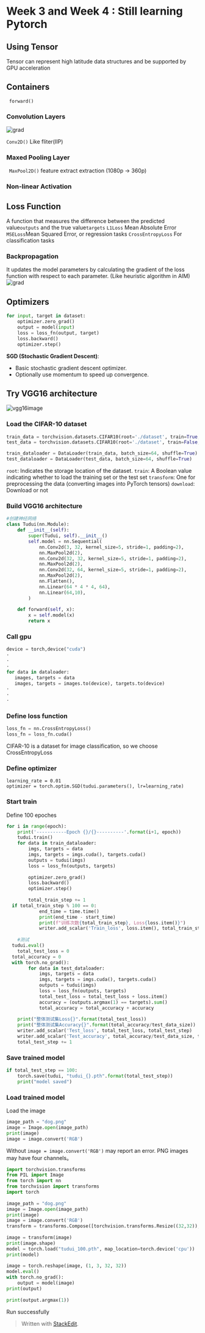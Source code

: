 # Week  3 and Week 4 : Still learning Pytorch
##  Using Tensor
Tensor can represent high latitude data structures and be supported by GPU acceleration
##  Containers
``` forward()```

###  Convolution Layers
![grad](./images/Conv2D-.png)

```Conv2D()```
Like fliter(IIP)

###  Maxed Pooling Layer
``` MaxPool2D()```
feature extract extraction   (1080p -> 360p)
###  Non-linear Activation

##  Loss Function 
A function that measures the difference between the predicted value```outputs``` and the true value```targets```
  ```L1Loss```  Mean Absolute Error
 ``` MSELoss```Mean Squared Error, or regression tasks
 ```CrossEntropyLoss```  For classification tasks

### Backpropagation
It updates the model parameters by calculating the gradient of the loss function with respect to each parameter. (Like heuristic algorithm in AIM)
![grad](./images/Grd.png)

##  Optimizers

```python
for input, target in dataset:
    optimizer.zero_grad()
    output = model(input)
    loss = loss_fn(output, target)
    loss.backward()
    optimizer.step()
```

**SGD (Stochastic Gradient Descent)**:
- Basic stochastic gradient descent optimizer.
- Optionally use momentum to speed up convergence.

##  Try VGG16 architecture
![vgg16image](/images/VGG16.jpg)

### Load the CIFAR-10 dataset 
```python
train_data = torchvision.datasets.CIFAR10(root='./dataset', train=True, transform = torchvision.transforms.ToTensor(), download=True)  
test_data = torchvision.datasets.CIFAR10(root='./dataset', train=False, transform = torchvision.transforms.ToTensor(), download=True)

train_dataloader = DataLoader(train_data, batch_size=64, shuffle=True)  
test_dataloader = DataLoader(test_data, batch_size=64, shuffle=True)
```

`root`: Indicates the storage location of the dataset.
`train`: A Boolean value indicating whether to load the training set or the test set
`transform`: One for preprocessing the data (converting images into PyTorch tensors)
`download`: Download or not 

###  Build VGG16 architecture
```python
#创建神经网络  
class Tudui(nn.Module):  
    def __init__(self):  
        super(Tudui, self).__init__()  
        self.model = nn.Sequential(  
            nn.Conv2d(3, 32, kernel_size=5, stride=1, padding=2),  
            nn.MaxPool2d(2),  
            nn.Conv2d(32, 32, kernel_size=5, stride=1, padding=2),  
            nn.MaxPool2d(2),  
            nn.Conv2d(32, 64, kernel_size=5, stride=1, padding=2),  
            nn.MaxPool2d(2),  
            nn.Flatten(),  
            nn.Linear(64 * 4 * 4, 64),  
            nn.Linear(64,10),  
        )  
  
    def forward(self, x):  
        x = self.model(x)  
        return x
```






###  Call gpu
 ``` python
device = torch,device("cuda")
·
·
·
for data in dataloader:
	images, targets = data
	images, targets = images.to(device), targets.to(device) 
·
·
· 
```

###  Define loss function
``` python
loss_fn = nn.CrossEntropyLoss()  
loss_fn = loss_fn.cuda()
```
CIFAR-10 is a dataset for image classification, so we choose CrossEntropyLoss

### Define optimizer
```
learning_rate = 0.01  
optimizer = torch.optim.SGD(tudui.parameters(), lr=learning_rate)
```


###  Start train
Define 100 epoches

```python
for i in range(epoch):  
    print('-----------Epoch {}/{}----------'.format(i+1, epoch))  
    tudui.train()  
    for data in train_dataloader:  
        imgs, targets = data  
        imgs, targets = imgs.cuda(), targets.cuda()  
        outputs = tudui(imgs)  
        loss = loss_fn(outputs, targets)  
  
        optimizer.zero_grad()  
        loss.backward()  
        optimizer.step()  
  
        total_train_step += 1  
  if total_train_step % 100 == 0:  
            end_time = time.time()  
            print(end_time - start_time)  
            print(f"训练次数{total_train_step}, Loss{loss.item()}")  
            writer.add_scalar('Train_loss', loss.item(), total_train_step)  
  
    #测试  
  tudui.eval()  
    total_test_loss = 0  
  total_accuracy = 0  
  with torch.no_grad():  
        for data in test_dataloader:  
            imgs, targets = data  
            imgs, targets = imgs.cuda(), targets.cuda()  
            outputs = tudui(imgs)  
            loss = loss_fn(outputs, targets)  
            total_test_loss = total_test_loss + loss.item()  
            accuracy = (outputs.argmax(1) == targets).sum()  
            total_accuracy = total_accuracy + accuracy  
  
    print("整体测试集Loss{}".format(total_test_loss))  
    print("整体测试集Accuracy{}".format(total_accuracy/test_data_size))  
    writer.add_scalar('Test_loss', total_test_loss, total_test_step)  
    writer.add_scalar('Test_accuracy', total_accuracy/test_data_size, total_test_step)  
    total_test_step += 1
```



###  Save trained model
``` python
if total_test_step == 100:  
    torch.save(tudui, "tudui_{}.pth".format(total_test_step))  
    print("model saved")
```

### Load trained model
Load the image 
``` python
image_path = "dog.png"  
image = Image.open(image_path)  
print(image)  
image = image.convert('RGB')
``` 
Without `image = image.convert('RGB')` may report an error. PNG images may have four channels。


```python
import torchvision.transforms  
from PIL import Image  
from torch import nn  
from torchvision import transforms  
import torch  
  
image_path = "dog.png"  
image = Image.open(image_path)  
print(image)  
image = image.convert('RGB')  
transform = transforms.Compose([torchvision.transforms.Resize((32,32)),torchvision.transforms.ToTensor()] )  
  
image = transform(image)  
print(image.shape)
model = torch.load("tudui_100.pth", map_location=torch.device('cpu'))  
print(model)  
  
image = torch.reshape(image, (1, 3, 32, 32))  
model.eval()  
with torch.no_grad():  
    output = model(image)  
print(output)  
  
print(output.argmax(1))
```


Run successfully







> Written with [StackEdit](https://stackedit.io/).
